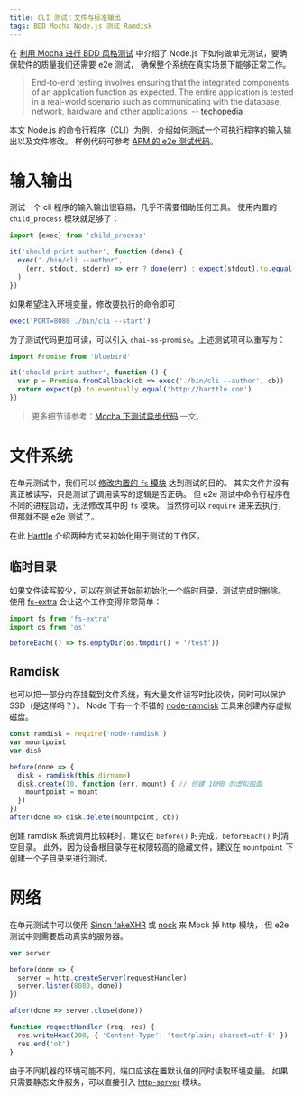 ```yaml
---
title: CLI 测试：文件与标准输出
tags: BDD Mocha Node.js 测试 Ramdisk
---
```


在 [利用 Mocha 进行 BDD 风格测试](/2016/06/23/mocha-chai-bdd.html) 中介绍了
Node.js 下如何做单元测试，要确保软件的质量我们还需要 e2e 测试，
确保整个系统在真实场景下能够正常工作。

> End-to-end testing involves ensuring that the integrated components of an application function as expected. The entire application is tested in a real-world scenario such as communicating with the database, network, hardware and other applications. -- [techopedia][techopedia]

本文 Node.js 的命令行程序（CLI）为例，介绍如何测试一个可执行程序的输入输出以及文件修改。
样例代码可参考 [APM 的 e2e 测试代码][apm]。

<!--more-->

# 输入输出

测试一个 cli 程序的输入输出很容易，几乎不需要借助任何工具。
使用内置的 `child_process` 模块就足够了：

```javascript
import {exec} from 'child_process'

it('should print author', function (done) {
  exec('./bin/cli --author',
    (err, stdout, stderr) => err ? done(err) : expect(stdout).to.equal('http://harttle.com')
  )
})
```

如果希望注入环境变量，修改要执行的命令即可：

```javascript
exec('PORT=8080 ./bin/cli --start')
```

为了测试代码更加可读，可以引入 `chai-as-promise`。上述测试项可以重写为：

```javascript
import Promise from 'bluebird'

it('should print author', function () {
  var p = Promise.fromCallback(cb => exec('./bin/cli --author', cb))
  return expect(p).to.eventually.equal('http://harttle.com')
})
```

> 更多细节请参考：[Mocha 下测试异步代码](/2016/07/12/async-test-with-chai-as-promised.html) 一文。

# 文件系统

在单元测试中，我们可以 [修改内置的 `fs` 模块][mock-fs] 达到测试的目的。
其实文件并没有真正被读写，只是测试了调用读写的逻辑是否正确。
但 e2e 测试中命令行程序在不同的进程启动，无法修改其中的 `fs` 模块。
当然你可以 `require` 进来去执行，但那就不是 e2e 测试了。

在此 [Harttle](http://harttle.com) 介绍两种方式来初始化用于测试的工作区。

## 临时目录

如果文件读写较少，可以在测试开始前初始化一个临时目录，测试完成时删除。
使用 [fs-extra][fs-extra] 会让这个工作变得非常简单：

```javascript
import fs from 'fs-extra'
import os from 'os'

beforeEach(() => fs.emptyDir(os.tmpdir() + '/test'))
```

## Ramdisk

也可以把一部分内存挂载到文件系统，有大量文件读写时比较快，同时可以保护 SSD（是这样吗？）。
Node 下有一个不错的 [node-ramdisk][ramdisk] 工具来创建内存虚拟磁盘。

```javascript
const ramdisk = require('node-ramdisk')
var mountpoint
var disk

before(done => {
  disk = ramdisk(this.dirname)
  disk.create(10, function (err, mount) { // 创建 10MB 的虚拟磁盘
    mountpoint = mount
  })
})
after(done => disk.delete(mountpoint, cb))
```

创建 ramdisk 系统调用比较耗时，建议在 `before()` 时完成，`beforeEach()` 时清空目录。
此外，因为设备根目录存在权限较高的隐藏文件，建议在 `mountpoint` 下创建一个子目录来进行测试。

# 网络

在单元测试中可以使用 [Sinon fakeXHR][fakeXHR] 或 [nock][nock] 来 Mock 掉 http 模块，
但 e2e 测试中则需要启动真实的服务器。

```javascript
var server

before(done => {
  server = http.createServer(requestHandler)
  server.listen(8080, done))
})

after(done => server.close(done))

function requestHandler (req, res) {
  res.writeHead(200, { 'Content-Type': 'text/plain; charset=utf-8' })
  res.end('ok')
}
```

由于不同机器的环境可能不同，端口应该在置默认值的同时读取环境变量。
如果只需要静态文件服务，可以直接引入 [http-server][http-server] 模块。

[mock-fs]: /2016/08/01/javascript-mock-fs.html
[techopedia]: https://www.techopedia.com/definition/7035/end-to-end-test
[apm]: https://github.com/apmjs/apmjs/tree/master/test/e2e
[fs-extra]: https://github.com/jprichardson/node-fs-extra
[ramdisk]: https://www.npmjs.com/package/node-ramdisk
[fakeXHR]: http://sinonjs.org/releases/v4.0.2/fake-xhr-and-server/
[nock]: https://github.com/node-nock/nock
[http-server]: https://github.com/indexzero/http-server
